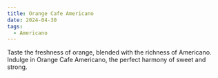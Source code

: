 ```yaml
---
title: Orange Cafe Americano
date: 2024-04-30
tags:
  - Americano
---
```


Taste the freshness of orange, blended with the richness of Americano. Indulge in Orange Cafe Americano, the perfect harmony of sweet and strong.

<!--more-->
